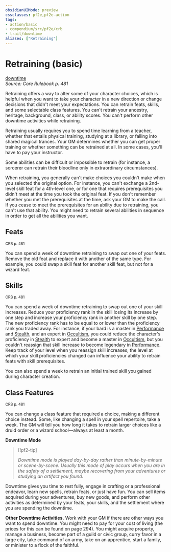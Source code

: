 ```yaml
---
obsidianUIMode: preview
cssclasses: pf2e,pf2e-action
tags:
- action/basic
- compendium/src/pf2e/crb
- trait/downtime
aliases: ["Retraining"]
---
```

# Retraining (basic)
[downtime](rules/traits/downtime.md "Downtime Action & Ability Trait")  
*Source: Core Rulebook p. 481*  



Retraining offers a way to alter some of your character choices, which is helpful when you want to take your character in a new direction or change decisions that didn't meet your expectations. You can retrain feats, skills, and some selectable class features. You can't retrain your ancestry, heritage, background, class, or ability scores. You can't perform other downtime activities while retraining.

Retraining usually requires you to spend time learning from a teacher, whether that entails physical training, studying at a library, or falling into shared magical trances. Your GM determines whether you can get proper training or whether something can be retrained at all. In some cases, you'll have to pay your instructor.

Some abilities can be difficult or impossible to retrain (for instance, a sorcerer can retrain their bloodline only in extraordinary circumstances).

When retraining, you generally can't make choices you couldn't make when you selected the original option. For instance, you can't exchange a 2nd-level skill feat for a 4th-level one, or for one that requires prerequisites you didn't meet at the time you took the original feat. If you don't remember whether you met the prerequisites at the time, ask your GM to make the call. If you cease to meet the prerequisites for an ability due to retraining, you can't use that ability. You might need to retrain several abilities in sequence in order to get all the abilities you want.

## Feats
<sup>CRB p. 481</sup>

You can spend a week of downtime retraining to swap out one of your feats. Remove the old feat and replace it with another of the same type. For example, you could swap a skill feat for another skill feat, but not for a wizard feat.

## Skills
<sup>CRB p. 481</sup>

You can spend a week of downtime retraining to swap out one of your skill increases. Reduce your proficiency rank in the skill losing its increase by one step and increase your proficiency rank in another skill by one step. The new proficiency rank has to be equal to or lower than the proficiency rank you traded away. For instance, if your bard is a master in [Performance](compendium/skills.md#Performance) and [Stealth](compendium/skills.md#Stealth), and an expert in [Occultism](compendium/skills.md#Occultism), you could reduce the character's proficiency in [Stealth](compendium/skills.md#Stealth) to expert and become a master in [Occultism](compendium/skills.md#Occultism), but you couldn't reassign that skill increase to become legendary in [Performance](compendium/skills.md#Performance). Keep track of your level when you reassign skill increases; the level at which your skill proficiencies changed can influence your ability to retrain feats with skill prerequisites.

You can also spend a week to retrain an initial trained skill you gained during character creation.

## Class Features
<sup>CRB p. 481</sup>

You can change a class feature that required a choice, making a different choice instead. Some, like changing a spell in your spell repertoire, take a week. The GM will tell you how long it takes to retrain larger choices like a druid order or a wizard school—always at least a month.

**Downtime Mode** 

> [!pf2-tip] 
> 
> _Downtime mode is played day-by-day rather than minute-by-minute or scene-by-scene. Usually this mode of play occurs when you are in the safety of a settlement, maybe recovering from your adventures or studying an artifact you found._

Downtime gives you time to rest fully, engage in crafting or a professional endeavor, learn new spells, retrain feats, or just have fun. You can sell items acquired during your adventures, buy new goods, and perform other activities as determined by your feats, your skills, and the settlement where you are spending the downtime.

**Other Downtime Activities.** Work with your GM if there are other ways you want to spend downtime. You might need to pay for your cost of living (the prices for this can be found on page 294). You might acquire property, manage a business, become part of a guild or civic group, curry favor in a large city, take command of an army, take on an apprentice, start a family, or minister to a flock of the faithful.